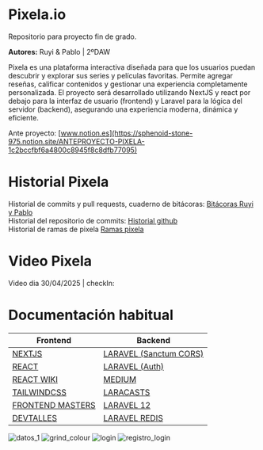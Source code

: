 # Pixela.io

Repositorio para proyecto fin de grado. </br>

**Autores:** Ruyi & Pablo | 2ºDAW

Pixela es una plataforma interactiva diseñada para que los usuarios puedan descubrir y explorar sus series y películas favoritas. Permite agregar reseñas, calificar contenidos y gestionar una experiencia completamente personalizada.
El proyecto será desarrollado utilizando NextJS y react por debajo para la interfaz de usuario (frontend) y Laravel para la lógica del servidor (backend), asegurando una experiencia moderna, dinámica y eficiente.

Ante proyecto: [www.notion.es](https://sphenoid-stone-975.notion.site/ANTEPROYECTO-PIXELA-1c2bccfbf6a4800c8945f8c8dfb77095) <br/>

# Historial Pixela <br/>
Historial de commits y pull requests, cuaderno de bitácoras: [Bitácoras Ruyi y Pablo](https://docs.google.com/document/d/1tCagftMIyK-YbXul7YxGf_HXpOOPHqtqO7swChsxbao/edit?tab=t.0) <br/>
Historial del repositorio de commits: [Historial github](https://github.com/envyx10/Pixela/commits/main/) <br/>
Historial de ramas de pixela [Ramas pixela](https://github.com/envyx10/Pixela/branches/active) <br/>

# Video Pixela <br/>
Video dia 30/04/2025 | checkIn: 


# Documentación habitual <br/>

| Frontend                                           | Backend                                                                 |
|----------------------------------------------------|-------------------------------------------------------------------------|
| [NEXTJS](https://nextjs.org/learn)                | [LARAVEL (Sanctum CORS)](https://laravel.com/docs/12.x/sanctum#cors-and-cookies) |
| [REACT](https://es.react.dev/learn)               | [LARAVEL (Auth)](https://laravel.com/docs/12.x/authentication#authenticating-users) |
| [REACT WIKI](https://www.reactjs.wiki/)           | [MEDIUM](https://rezakhademix.medium.com/laravel-11-no-http-kernel-no-casts-no-console-kernel-721c62adb6ef) |
| [TAILWINDCSS](https://tailwindcss.com/)           | [LARACASTS](https://laracasts.com/)                                    |
| [FRONTEND MASTERS](https://frontendmasters.com/)  | [LARAVEL 12](https://laravel.com/docs/12.x/installation)                                                                       |
| [DEVTALLES](https://cursos.devtalles.com/)        | [LARAVEL REDIS](https://laravel.com/docs/12.x/redis)                                                                        |
                     


![datos_1](https://github.com/user-attachments/assets/9809f359-e4a4-4c77-8144-7fc5a4b55a58)
![grind_colour](https://github.com/user-attachments/assets/c3194929-c906-4cc7-9d4f-9e1912a0121c)
![login](https://github.com/user-attachments/assets/99c60e1c-8005-4969-bfc0-30450f318a02)
![registro_login](https://github.com/user-attachments/assets/f712c74f-cc8b-4bb6-9541-e89ace61786c)

